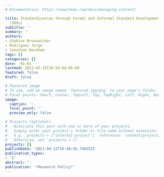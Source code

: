 ```yaml
---
# Documentation: https://wowchemy.com/docs/managing-content/

title: Standardization through Formal and Informal Standard Development Organizations
  (SDOs)
subtitle: ''
summary: ''
authors:
- SSabine Brunswicker
- Rodriguez Jorge
- Jonathan Wareham
tags: []
categories: []
date: -01-01
lastmod: 2021-02-15T18:58:04-05:00
featured: false
draft: false

# Featured image
# To use, add an image named `featured.jpg/png` to your page's folder.
# Focal points: Smart, Center, TopLeft, Top, TopRight, Left, Right, BottomLeft, Bottom, BottomRight.
image:
  caption: ''
  focal_point: ''
  preview_only: false

# Projects (optional).
#   Associate this post with one or more of your projects.
#   Simply enter your project's folder or file name without extension.
#   E.g. `projects = ["internal-project"]` references `content/project/deep-learning/index.md`.
#   Otherwise, set `projects = []`.
projects: []
publishDate: '2021-04-12T16:48:56.740352Z'
publication_types:
- '2'
abstract: ''
publication: '*Research Policy*'
---
```

